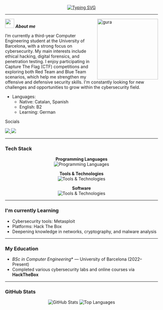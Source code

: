 <!-- Cyber GIF Banner -->

<!-- Hacker image/banner -->

<!-- Typing SVG hacker style -->
<p align="center">
  <a href="https://git.io/typing-svg">
    <img 
      src="https://readme-typing-svg.demolab.com?font=Fira+Code&size=22&duration=3000&pause=500&color=007BFF&center=true&vCenter=true&multiline=true&width=600&height=90&lines=%3E_Marti+Cabanas+Gaza;Computer+Engineering+Student;%3E_Cybersecurity+Enthusiast" 
      alt="Typing SVG" 
    />
  </a>
</p>


---

<img align="right" width="200px" alt="gura" src="https://media.tenor.com/6NVwNQxJJkIAAAAi/gurawave.gif" />

<img src="https://media.giphy.com/media/ObNTw8Uzwy6KQ/giphy.gif" width="30px">&nbsp;***About me***

I’m currently a third-year Computer Engineering student at the University of Barcelona, with a strong focus on cybersecurity. My main interests include ethical hacking, digital forensics, and penetration testing. I enjoy participating in Capture The Flag (CTF) competitions and exploring both Red Team and Blue Team scenarios, which help me strengthen my offensive and defensive security skills. I'm constantly looking for new challenges and opportunities to grow within the cybersecurity field.
- Languages:
  - Native: Catalan, Spanish
  - English: B2
  - Learning: German
  
Socials
<p>
  <a href="https://www.linkedin.com/in/your-linkedin" target="_blank">
    <img src="https://img.shields.io/badge/LinkedIn-0077B5?style=for-the-badge&logo=linkedin&logoColor=white"/>
  </a>
  <a href="mailto:your-email@example.com">
    <img src="https://img.shields.io/badge/Gmail-D14836?style=for-the-badge&logo=gmail&logoColor=white"/>
  </a>
</p>


---

### Tech Stack

<p align="center">
  <b>Programming Languages</b><br>
  <img src="https://skillicons.dev/icons?i=java,c,cpp,python,css,mysql,html,javascript,kotlin,gradle,r" alt="Programming Languages" />
</p>

<p align="center">
  <b>Tools & Technologies</b><br>
  <img src="https://skillicons.dev/icons?i=git,github,firebase,cmake,latex,stackoverflow" alt="Tools & Technologies" />
</p>

<p align="center">
  <b>Software</b><br>
  <img src="https://skillicons.dev/icons?i=docker,vscode,kali,ubuntu,linux,bash,anaconda,idea,discord" alt="Tools & Technologies" />
</p>

---

### I'm currently Learning

- Cybersecurity tools: Metasploit
- Platforms: Hack The Box
- Deepening knowledge in networks, cryptography, and malware analysis

---

### My Education

- *BSc in Computer Engineering** — University of Barcelona (2022–Present)
- Completed various cybersecurity labs and online courses via **HackTheBox**

---

### GitHub Stats

<p align="center">
  <img src="https://github-readme-stats.vercel.app/api?username=cabah24&show_icons=true&theme=blueberry" alt="GitHub Stats"/>
  <img src="https://github-readme-stats.vercel.app/api/top-langs/?username=cabah24&layout=compact&theme=blueberry" alt="Top Languages"/>
</p>











